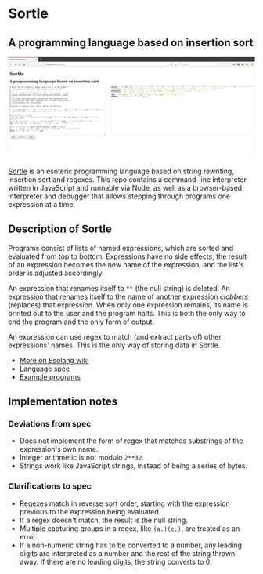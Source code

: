# Sortle

## A programming language based on insertion sort

![A Sortle example program (Fibonacci number calculator) being debugged.](https://raw.githubusercontent.com/graue/sortle-js/master/doc/screenshot.png)

[Sortle](https://esolangs.org/wiki/Sortle) is an esoteric programming language
based on string rewriting, insertion sort and regexes. This repo contains a
command-line interpreter written in JavaScript and runnable via Node, as well
as a browser-based interpreter and debugger that allows stepping through
programs one expression at a time.

## Description of Sortle

Programs consist of lists of named expressions, which are sorted and evaluated
from top to bottom. Expressions have no side effects; the result of an
expression becomes the new name of the expression, and the list's order is
adjusted accordingly.

An expression that renames itself to `""` (the null string) is deleted. An
expression that renames itself to the name of another expression _clobbers_
(replaces) that expression. When only one expression remains, its name is
printed out to the user and the program halts. This is both the only way to end
the program and the only form of output.

An expression can use regex to match (and extract parts of) other expressions'
names. This is the only way of storing data in Sortle.

- [More on Esolang wiki](https://esolangs.org/wiki/Sortle)
- [Language spec](https://github.com/graue/esofiles/blob/master/sortle/doc/sortle.pdf)
- [Example programs](https://github.com/graue/esofiles/tree/master/sortle/src/)

## Implementation notes

### Deviations from spec

- Does not implement the form of regex that matches substrings of the expression's own name.
- Integer arithmetic is not modulo `2**32`.
- Strings work like JavaScript strings, instead of being a series of bytes.

### Clarifications to spec

- Regexes match in reverse sort order, starting with the expression previous to the expression being evaluated.
- If a regex doesn't match, the result is the null string.
- Multiple capturing groups in a regex, like `(a.)(c.)`, are treated as an error.
- If a non-numeric string has to be converted to a number, any leading digits are interpreted as a number and the rest of the string thrown away. If there are no leading digits, the string converts to 0.

